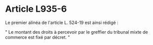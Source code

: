 # Article L935-6

Le premier alinéa de l'article L. 524-19 est ainsi rédigé :

" Le montant des droits à percevoir par le greffier du tribunal mixte de commerce est fixé par décret. "
